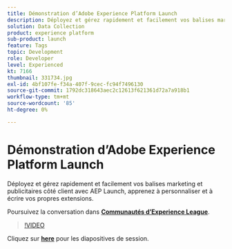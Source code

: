```yaml
---
title: Démonstration d’Adobe Experience Platform Launch
description: Déployez et gérez rapidement et facilement vos balises marketing et publicitaires côté client avec AEP Launch, apprenez à personnaliser et à écrire vos propres extensions. Cette session a été diffusée dans le cadre d’un événement de contenu Adobe Developers Live.
solution: Data Collection
product: experience platform
sub-product: launch
feature: Tags
topic: Development
role: Developer
level: Experienced
kt: 7166
thumbnail: 331734.jpg
exl-id: 4bf107fe-f34a-407f-9cec-fc94f7496130
source-git-commit: 1792dc318643aec2c12613f621361d72a7a918b1
workflow-type: tm+mt
source-wordcount: '85'
ht-degree: 0%

---
```


# Démonstration d’Adobe Experience Platform Launch

Déployez et gérez rapidement et facilement vos balises marketing et publicitaires côté client avec AEP Launch, apprenez à personnaliser et à écrire vos propres extensions.

Poursuivez la conversation dans **[Communautés d’Experience League](https://adobe.ly/36Yd3v6)**.

>[!VIDEO](https://video.tv.adobe.com/v/331734/?quality=12&learn=on&hidetitle=true)

Cliquez sur **[here](/help/adobe-developers-live/assets/experience-platform-launch-demo.pdf)** pour les diapositives de session.
